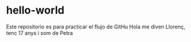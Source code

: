 # hello-world
Este repositorio es para practicar el flujo de GitHu
Hola me diven Llorenç, tenc 17 anys i som de Petra
